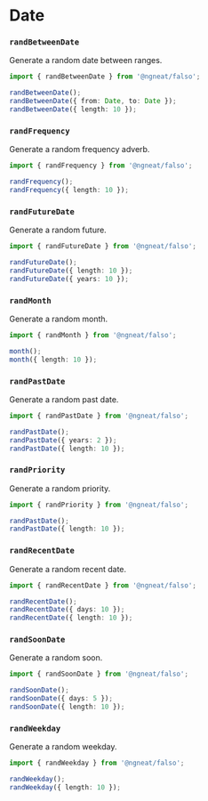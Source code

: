 # Date

### `randBetweenDate`

Generate a random date between ranges.

```ts
import { randBetweenDate } from '@ngneat/falso';

randBetweenDate();
randBetweenDate({ from: Date, to: Date });
randBetweenDate({ length: 10 });
```

### `randFrequency`

Generate a random frequency adverb.

```ts
import { randFrequency } from '@ngneat/falso';

randFrequency();
randFrequency({ length: 10 });
```

### `randFutureDate`

Generate a random future.

```ts
import { randFutureDate } from '@ngneat/falso';

randFutureDate();
randFutureDate({ length: 10 });
randFutureDate({ years: 10 });
```

### `randMonth`

Generate a random month.

```ts
import { randMonth } from '@ngneat/falso';

month();
month({ length: 10 });
```

### `randPastDate`

Generate a random past date.

```ts
import { randPastDate } from '@ngneat/falso';

randPastDate();
randPastDate({ years: 2 });
randPastDate({ length: 10 });
```

### `randPriority`

Generate a random priority.

```ts
import { randPriority } from '@ngneat/falso';

randPastDate();
randPastDate({ length: 10 });
```

### `randRecentDate`

Generate a random recent date.

```ts
import { randRecentDate } from '@ngneat/falso';

randRecentDate();
randRecentDate({ days: 10 });
randRecentDate({ length: 10 });
```

### `randSoonDate`

Generate a random soon.

```ts
import { randSoonDate } from '@ngneat/falso';

randSoonDate();
randSoonDate({ days: 5 });
randSoonDate({ length: 10 });
```

### `randWeekday`

Generate a random weekday.

```ts
import { randWeekday } from '@ngneat/falso';

randWeekday();
randWeekday({ length: 10 });
```
